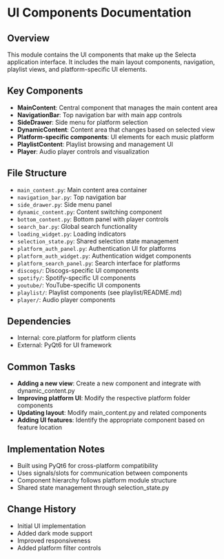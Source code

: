# UI Components Documentation

## Overview

This module contains the UI components that make up the Selecta application interface. It includes the main layout components, navigation, playlist views, and platform-specific UI elements.

## Key Components

- **MainContent**: Central component that manages the main content area
- **NavigationBar**: Top navigation bar with main app controls
- **SideDrawer**: Side menu for platform selection
- **DynamicContent**: Content area that changes based on selected view
- **Platform-specific components**: UI elements for each music platform
- **PlaylistContent**: Playlist browsing and management UI
- **Player**: Audio player controls and visualization

## File Structure

- `main_content.py`: Main content area container
- `navigation_bar.py`: Top navigation bar
- `side_drawer.py`: Side menu panel
- `dynamic_content.py`: Content switching component
- `bottom_content.py`: Bottom panel with player controls
- `search_bar.py`: Global search functionality
- `loading_widget.py`: Loading indicators
- `selection_state.py`: Shared selection state management
- `platform_auth_panel.py`: Authentication UI for platforms
- `platform_auth_widget.py`: Authentication widget components
- `platform_search_panel.py`: Search interface for platforms
- `discogs/`: Discogs-specific UI components
- `spotify/`: Spotify-specific UI components
- `youtube/`: YouTube-specific UI components
- `playlist/`: Playlist components (see playlist/README.md)
- `player/`: Audio player components

## Dependencies

- Internal: core.platform for platform clients
- External: PyQt6 for UI framework

## Common Tasks

- **Adding a new view**: Create a new component and integrate with dynamic_content.py
- **Improving platform UI**: Modify the respective platform folder components
- **Updating layout**: Modify main_content.py and related components
- **Adding UI features**: Identify the appropriate component based on feature location

## Implementation Notes

- Built using PyQt6 for cross-platform compatibility
- Uses signals/slots for communication between components
- Component hierarchy follows platform module structure
- Shared state management through selection_state.py

## Change History

- Initial UI implementation
- Added dark mode support
- Improved responsiveness
- Added platform filter controls
